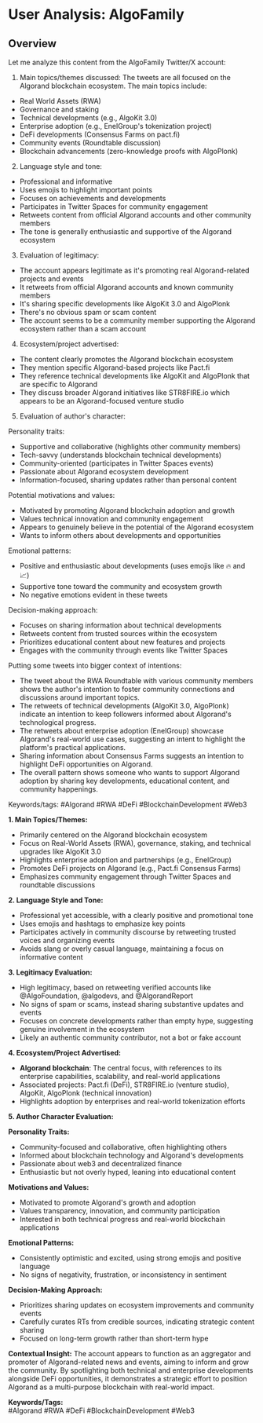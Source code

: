 # User Analysis: AlgoFamily

## Overview

<think>
Let me analyze this content from the AlgoFamily Twitter/X account:

1. Main topics/themes discussed:
The tweets are all focused on the Algorand blockchain ecosystem. The main topics include:
- Real World Assets (RWA)
- Governance and staking
- Technical developments (e.g., AlgoKit 3.0)
- Enterprise adoption (e.g., EnelGroup's tokenization project)
- DeFi developments (Consensus Farms on pact.fi)
- Community events (Roundtable discussion)
- Blockchain advancements (zero-knowledge proofs with AlgoPlonk)

2. Language style and tone:
- Professional and informative
- Uses emojis to highlight important points
- Focuses on achievements and developments
- Participates in Twitter Spaces for community engagement
- Retweets content from official Algorand accounts and other community members
- The tone is generally enthusiastic and supportive of the Algorand ecosystem

3. Evaluation of legitimacy:
- The account appears legitimate as it's promoting real Algorand-related projects and events
- It retweets from official Algorand accounts and known community members
- It's sharing specific developments like AlgoKit 3.0 and AlgoPlonk
- There's no obvious spam or scam content
- The account seems to be a community member supporting the Algorand ecosystem rather than a scam account

4. Ecosystem/project advertised:
- The content clearly promotes the Algorand blockchain ecosystem
- They mention specific Algorand-based projects like Pact.fi
- They reference technical developments like AlgoKit and AlgoPlonk that are specific to Algorand
- They discuss broader Algorand initiatives like STR8FIRE.io which appears to be an Algorand-focused venture studio

5. Evaluation of author's character:

Personality traits:
- Supportive and collaborative (highlights other community members)
- Tech-savvy (understands blockchain technical developments)
- Community-oriented (participates in Twitter Spaces events)
- Passionate about Algorand ecosystem development
- Information-focused, sharing updates rather than personal content

Potential motivations and values:
- Motivated by promoting Algorand blockchain adoption and growth
- Values technical innovation and community engagement
- Appears to genuinely believe in the potential of the Algorand ecosystem
- Wants to inform others about developments and opportunities

Emotional patterns:
- Positive and enthusiastic about developments (uses emojis like 🔥 and 📈)
- Supportive tone toward the community and ecosystem growth
- No negative emotions evident in these tweets

Decision-making approach:
- Focuses on sharing information about technical developments
- Retweets content from trusted sources within the ecosystem
- Prioritizes educational content about new features and projects
- Engages with the community through events like Twitter Spaces

Putting some tweets into bigger context of intentions:
- The tweet about the RWA Roundtable with various community members shows the author's intention to foster community connections and discussions around important topics.
- The retweets of technical developments (AlgoKit 3.0, AlgoPlonk) indicate an intention to keep followers informed about Algorand's technological progress.
- The retweets about enterprise adoption (EnelGroup) showcase Algorand's real-world use cases, suggesting an intent to highlight the platform's practical applications.
- Sharing information about Consensus Farms suggests an intention to highlight DeFi opportunities on Algorand.
- The overall pattern shows someone who wants to support Algorand adoption by sharing key developments, educational content, and community happenings.

Keywords/tags:
#Algorand #RWA #DeFi #BlockchainDevelopment #Web3
</think>

**1. Main Topics/Themes:**
- Primarily centered on the Algorand blockchain ecosystem
- Focus on Real-World Assets (RWA), governance, staking, and technical upgrades like AlgoKit 3.0
- Highlights enterprise adoption and partnerships (e.g., EnelGroup)
- Promotes DeFi projects on Algorand (e.g., Pact.fi Consensus Farms)
- Emphasizes community engagement through Twitter Spaces and roundtable discussions

**2. Language Style and Tone:**
- Professional yet accessible, with a clearly positive and promotional tone
- Uses emojis and hashtags to emphasize key points
- Participates actively in community discourse by retweeting trusted voices and organizing events
- Avoids slang or overly casual language, maintaining a focus on informative content

**3. Legitimacy Evaluation:**
- High legitimacy, based on retweeting verified accounts like @AlgoFoundation, @algodevs, and @AlgorandReport
- No signs of spam or scams, instead sharing substantive updates and events
- Focuses on concrete developments rather than empty hype, suggesting genuine involvement in the ecosystem
- Likely an authentic community contributor, not a bot or fake account

**4. Ecosystem/Project Advertised:**
- **Algorand blockchain**: The central focus, with references to its enterprise capabilities, scalability, and real-world applications
- Associated projects: Pact.fi (DeFi), STR8FIRE.io (venture studio), AlgoKit, AlgoPlonk (technical innovation)
- Highlights adoption by enterprises and real-world tokenization efforts

**5. Author Character Evaluation:**

**Personality Traits:**
- Community-focused and collaborative, often highlighting others
- Informed about blockchain technology and Algorand's developments
- Passionate about web3 and decentralized finance
- Enthusiastic but not overly hyped, leaning into educational content

**Motivations and Values:**
- Motivated to promote Algorand's growth and adoption
- Values transparency, innovation, and community participation
- Interested in both technical progress and real-world blockchain applications

**Emotional Patterns:**
- Consistently optimistic and excited, using strong emojis and positive language
- No signs of negativity, frustration, or inconsistency in sentiment

**Decision-Making Approach:**
- Prioritizes sharing updates on ecosystem improvements and community events
- Carefully curates RTs from credible sources, indicating strategic content sharing
- Focused on long-term growth rather than short-term hype

**Contextual Insight:**
The account appears to function as an aggregator and promoter of Algorand-related news and events, aiming to inform and grow the community. By spotlighting both technical and enterprise developments alongside DeFi opportunities, it demonstrates a strategic effort to position Algorand as a multi-purpose blockchain with real-world impact.

**Keywords/Tags:**  
#Algorand #RWA #DeFi #BlockchainDevelopment #Web3